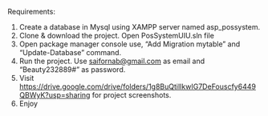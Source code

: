 Requirements: 
1.	Create a database in Mysql using XAMPP server named asp_possystem.
2.	Clone & download the project. Open PosSystemUIU.sln file
3.	Open package manager console use, “Add Migration mytable” and “Update-Database” command.
4.	Run the project. Use saifornab@gmail.com as email and “Beauty232889#” as password.
5.  Visit https://drive.google.com/drive/folders/1g8BuQtilIkwIG7DeFouscfy6449QBWyK?usp=sharing for project screenshots.
6.	Enjoy
